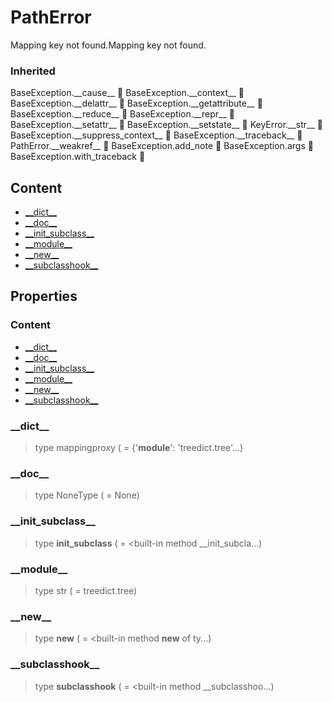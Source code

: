 # PathError

Mapping key not found.Mapping key not found.

### Inherited

BaseException.\_\_cause__ :small_blue_diamond: BaseException.\_\_context__ :small_blue_diamond: BaseException.\_\_delattr__ :small_blue_diamond: BaseException.\_\_getattribute__ :small_blue_diamond: BaseException.\_\_reduce__ :small_blue_diamond: BaseException.\_\_repr__ :small_blue_diamond: BaseException.\_\_setattr__ :small_blue_diamond: BaseException.\_\_setstate__ :small_blue_diamond: KeyError.\_\_str__ :small_blue_diamond: BaseException.\_\_suppress_context__ :small_blue_diamond: BaseException.\_\_traceback__ :small_blue_diamond: PathError.\_\_weakref__ :small_blue_diamond: BaseException.add_note :small_blue_diamond: BaseException.args :small_blue_diamond: BaseException.with_traceback :small_blue_diamond: 

## Content

- [\_\_dict__](treed-tree-patherror.md#__dict__)
- [\_\_doc__](treed-tree-patherror.md#__doc__)
- [\_\_init_subclass__](treed-tree-patherror.md#__init_subclass__)
- [\_\_module__](treed-tree-patherror.md#__module__)
- [\_\_new__](treed-tree-patherror.md#__new__)
- [\_\_subclasshook__](treed-tree-patherror.md#__subclasshook__)


## Properties

### Content

- [\_\_dict__](treed-tree-patherror.md#__dict__)
- [\_\_doc__](treed-tree-patherror.md#__doc__)
- [\_\_init_subclass__](treed-tree-patherror.md#__init_subclass__)
- [\_\_module__](treed-tree-patherror.md#__module__)
- [\_\_new__](treed-tree-patherror.md#__new__)
- [\_\_subclasshook__](treed-tree-patherror.md#__subclasshook__)


### \_\_dict__


> type mappingproxy ( = {'__module__': 'treedict.tree'...)



### \_\_doc__


> type NoneType ( = None)



### \_\_init_subclass__


> type __init_subclass__ ( = <built-in method __init_subcla...)



### \_\_module__


> type str ( = treedict.tree)



### \_\_new__


> type __new__ ( = <built-in method __new__ of ty...)



### \_\_subclasshook__


> type __subclasshook__ ( = <built-in method __subclasshoo...)

